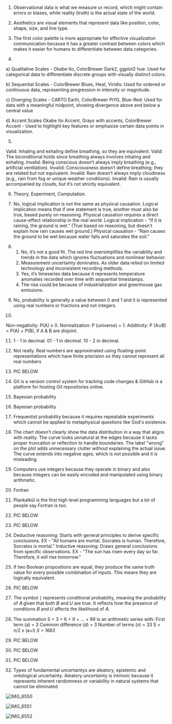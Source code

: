 1. Observational data is what we measure or record, which might contain errors or biases, while reality (truth) is the actual state of the world.
2. Aesthetics are visual elements that represent data like position, color, shape, size, and line type.
3. The first color palette is more appropriate for effective visualization communication because it has a greater contrast between colors which makes it easier for humans to differentiate between data categories.
   
4.
a) Qualitative Scales - 
Okabe Ito, ColorBrewer Dark2, ggplot2 hue:
Used for categorical data to differentiate discrete groups with visually distinct colors.

b) Sequential Scales - 
ColorBrewer Blues, Heat, Viridis:
Used for ordered or continuous data, representing progression in intensity or magnitude.

c) Diverging Scales - 
CARTO Earth, ColorBrewer PiYG, Blue-Red:
Used for data with a meaningful midpoint, showing divergence above and below a central value 

d) Accent Scales
Okabe Ito Accent, Grays with accents, ColorBrewer Accent - 
Used to highlight key features or emphasize certain data points in visualization.

5. 

 Valid: Inhaling and exhaling define breathing, so they are equivalent.
 Valid: The biconditional holds since breathing always involves inhaling and exhaling.
 Invalid: Being conscious doesn’t always imply breathing (e.g., artificial ventilation).
 Invalid: Consciousness doesn’t define breathing; they are related but not equivalent.
 Invalid: Rain doesn’t always imply cloudiness (e.g., rain from fog or unique weather conditions).
 Invalid: Rain is usually accompanied by clouds, but it’s not strictly equivalent.

6. Theory, Experiment, Computation.
7. No, logical implication is not the same as physical causation. Logical implication means that if one statement is true, another must also be true, based purely on reasoning. Physical causation requires a direct cause-effect relationship in the real world. Logical implication - "If it is raining, the ground is wet." (True based on reasoning, but doesn't explain how rain causes wet ground.) Physical causation - "Rain causes the ground to be wet because water falls and saturates the soil."

8. 
   1. No, it’s not a good fit. The red line oversimplifies the variability and trends in the data which ignores fluctuations and nonlinear behavior.
   2. Measurement uncertainty dominates. As older data relied on limited technology and inconsistent recording methods.
   3. Yes, it’s timeseries data because it represents temperature anomalies recorded over time with sequential timestamps.
   4. The rise could be because of industrialization and greenhouse gas emissions.

9. No, probability is generally a value between 0 and 1 and it is represented using real numbers or fractions and not integers.

10.    
Non-negativity: P(A) ≥ 0.
Normalization: P (universe) = 1.
Additivity: P (A∪B) = P(A) + P(B), if A & B are disjoint.

11. 1 - 1 in decimal.
    01 - 1 in decimal.
    10 - 2 in decimal.
12. Not really. Real numbers are approximated using floating-point representations which have finite precision so they cannot represent all real numbers
13.  PIC BELOW
14.  Git is a version control system for tracking code changes & GitHub is a platform for hosting Git repositories online.
15.  Bayesian probability
16.  Bayesian probability
17.  Frequentist probability because it requires repeatable experiments which cannot be applied to metaphysical questions like God's existence.
18.  The chart doesn't clearly show the data distribution in a way that aligns with reality. The curve looks unnatural at the edges because it lacks proper truncation or reflection to handle boundaries. The label "wrong" on the plot adds unnecessary clutter without explaining the actual issue. The curve extends into negative ages, which is not possible and it is misleading.
19.  Computers use integers because they operate in binary and also because integers can be easily encoded and manipulated using binary arithmetic.
20. Fortran
21. Plankalkül is the first high level programming languages but a lot of people say Fortran is too.
22. PIC BELOW
23. PIC BELOW
24. Deductive reasoning: Starts with general principles to derive specific conclusions. EX -  "All humans are mortal. Socrates is human. Therefore, Socrates is mortal." Inductive reasoning: Draws general conclusions from specific observations. EX -  "The sun has risen every day so far. Therefore, it will rise tomorrow."
25. If two Boolean propositions are equal, they produce the same truth value for every possible combination of inputs. This means they are logically equivalent.
26. PIC BELOW
27. The symbol ∣ represents conditional probability, meaning the probability of 𝐴 given that both 𝐵 and 𝑈 are true. It reflects how the presence of conditions 𝐵 and 𝑈 affects the likelihood of 𝐴.
28. The summation S = 3 + 6 + 9 + ... + 99 is an arithmetic series with:
 First term (𝑎) = 3
 Common difference (𝑑) = 3
 Number of terms (𝑛) = 33
S = n/2 x (a+l)
*S = 1683*

29. PIC BELOW
30. PIC BELOW
31. PIC BELOW
32. Types of fundamental uncertaintys are aleatory, epistemic and ontological uncertainty. Aleatory uncertainty is intrinsic because it represents inherent randomness or variability in natural systems that cannot be eliminated


![IMG_6550](https://github.com/user-attachments/assets/595eee25-57aa-486f-b429-b9081676f123)


![IMG_6551](https://github.com/user-attachments/assets/1717faa8-a522-404e-9eb9-d16a60d2949e)


![IMG_6552](https://github.com/user-attachments/assets/eaa9d26e-5b0e-4c0d-b392-5927139bac31)








